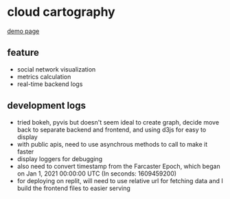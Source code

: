 # cloud cartography

[demo page](https://cloud-cartography.replit.app/)

## feature

* social network visualization
* metrics calculation
* real-time backend logs

## development logs

* tried bokeh, pyvis but doesn't seem ideal to create graph, decide move back to separate backend and frontend, and using d3js for easy to display
* with public apis, need to use asynchrous methods to call to make it faster
* display loggers for debugging
* also need to convert timestamp from the Farcaster Epoch, which began on Jan 1, 2021 00:00:00 UTC (In seconds: 1609459200)
* for deploying on replit, will need to use relative url for fetching data and I build the frontend files to easier serving

